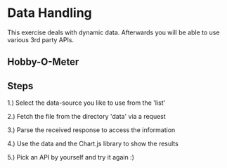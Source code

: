 Data Handling
=============


This exercise deals with dynamic data. Afterwards you will be able to use various 3rd party APIs.


## Hobby-O-Meter




## Steps

1.) Select the data-source you like to use from the 'list'

2.) Fetch the file from the directory 'data' via a request

3.) Parse the received response to access the information

4.) Use the data and the Chart.js library to show the results

5.) Pick an API by yourself and try it again :)
